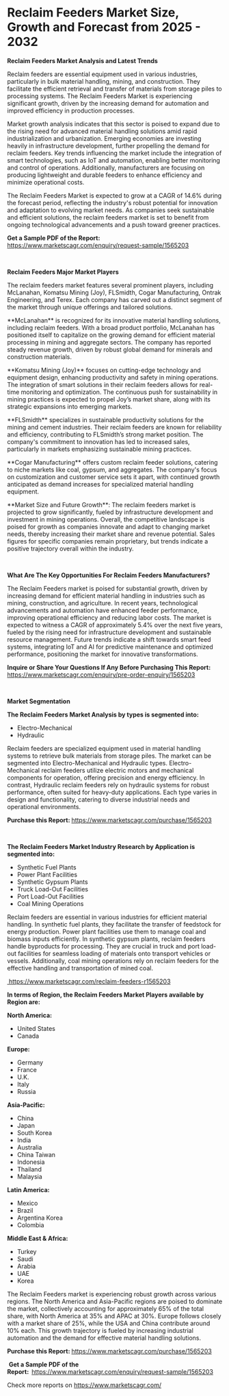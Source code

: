 <p><h1>Reclaim Feeders Market Size, Growth and Forecast from 2025 - 2032</h1></p><p><strong>Reclaim Feeders Market Analysis and Latest Trends</strong></p>
<p><p>Reclaim feeders are essential equipment used in various industries, particularly in bulk material handling, mining, and construction. They facilitate the efficient retrieval and transfer of materials from storage piles to processing systems. The Reclaim Feeders Market is experiencing significant growth, driven by the increasing demand for automation and improved efficiency in production processes.</p><p>Market growth analysis indicates that this sector is poised to expand due to the rising need for advanced material handling solutions amid rapid industrialization and urbanization. Emerging economies are investing heavily in infrastructure development, further propelling the demand for reclaim feeders. Key trends influencing the market include the integration of smart technologies, such as IoT and automation, enabling better monitoring and control of operations. Additionally, manufacturers are focusing on producing lightweight and durable feeders to enhance efficiency and minimize operational costs.</p><p>The Reclaim Feeders Market is expected to grow at a CAGR of 14.6% during the forecast period, reflecting the industry's robust potential for innovation and adaptation to evolving market needs. As companies seek sustainable and efficient solutions, the reclaim feeders market is set to benefit from ongoing technological advancements and a push toward greener practices.</p></p>
<p><strong>Get a Sample PDF of the Report:&nbsp;</strong> <a href="https://www.marketscagr.com/enquiry/request-sample/1565203?utm_campaign=2316&utm_medium=2&utm_source=Github&utm_content=ia&utm_term=16022025&utm_id=reclaim-feeders">https://www.marketscagr.com/enquiry/request-sample/1565203</a></p>
<p>&nbsp;</p>
<p><strong>Reclaim Feeders Major Market Players</strong></p>
<p><p>The reclaim feeders market features several prominent players, including McLanahan, Komatsu Mining (Joy), FLSmidth, Cogar Manufacturing, Ontrak Engineering, and Terex. Each company has carved out a distinct segment of the market through unique offerings and tailored solutions.</p><p>**McLanahan** is recognized for its innovative material handling solutions, including reclaim feeders. With a broad product portfolio, McLanahan has positioned itself to capitalize on the growing demand for efficient material processing in mining and aggregate sectors. The company has reported steady revenue growth, driven by robust global demand for minerals and construction materials.</p><p>**Komatsu Mining (Joy)** focuses on cutting-edge technology and equipment design, enhancing productivity and safety in mining operations. The integration of smart solutions in their reclaim feeders allows for real-time monitoring and optimization. The continuous push for sustainability in mining practices is expected to propel Joy’s market share, along with its strategic expansions into emerging markets.</p><p>**FLSmidth** specializes in sustainable productivity solutions for the mining and cement industries. Their reclaim feeders are known for reliability and efficiency, contributing to FLSmidth’s strong market position. The company's commitment to innovation has led to increased sales, particularly in markets emphasizing sustainable mining practices. </p><p>**Cogar Manufacturing** offers custom reclaim feeder solutions, catering to niche markets like coal, gypsum, and aggregates. The company's focus on customization and customer service sets it apart, with continued growth anticipated as demand increases for specialized material handling equipment.</p><p>**Market Size and Future Growth**: The reclaim feeders market is projected to grow significantly, fueled by infrastructure development and investment in mining operations. Overall, the competitive landscape is poised for growth as companies innovate and adapt to changing market needs, thereby increasing their market share and revenue potential. Sales figures for specific companies remain proprietary, but trends indicate a positive trajectory overall within the industry.</p></p>
<p>&nbsp;</p>
<p><strong>What Are The Key Opportunities For Reclaim Feeders Manufacturers?</strong></p>
<p><p>The Reclaim Feeders market is poised for substantial growth, driven by increasing demand for efficient material handling in industries such as mining, construction, and agriculture. In recent years, technological advancements and automation have enhanced feeder performance, improving operational efficiency and reducing labor costs. The market is expected to witness a CAGR of approximately 5.4% over the next five years, fueled by the rising need for infrastructure development and sustainable resource management. Future trends indicate a shift towards smart feed systems, integrating IoT and AI for predictive maintenance and optimized performance, positioning the market for innovative transformations.</p></p>
<p><strong>Inquire or Share Your Questions If Any Before Purchasing This Report:</strong> <a href="https://www.marketscagr.com/enquiry/pre-order-enquiry/1565203?utm_campaign=2316&utm_medium=2&utm_source=Github&utm_content=ia&utm_term=16022025&utm_id=reclaim-feeders">https://www.marketscagr.com/enquiry/pre-order-enquiry/1565203</a></p>
<p>&nbsp;</p>
<p><strong>Market Segmentation</strong></p>
<p><strong>The Reclaim Feeders Market Analysis by types is segmented into:</strong></p>
<p><ul><li>Electro-Mechanical</li><li>Hydraulic</li></ul></p>
<p><p>Reclaim feeders are specialized equipment used in material handling systems to retrieve bulk materials from storage piles. The market can be segmented into Electro-Mechanical and Hydraulic types. Electro-Mechanical reclaim feeders utilize electric motors and mechanical components for operation, offering precision and energy efficiency. In contrast, Hydraulic reclaim feeders rely on hydraulic systems for robust performance, often suited for heavy-duty applications. Each type varies in design and functionality, catering to diverse industrial needs and operational environments.</p></p>
<p><strong>Purchase this Report:&nbsp;</strong><a href="https://www.marketscagr.com/purchase/1565203?utm_campaign=2316&utm_medium=2&utm_source=Github&utm_content=ia&utm_term=16022025&utm_id=reclaim-feeders">https://www.marketscagr.com/purchase/1565203</a></p>
<p>&nbsp;</p>
<p><strong>The Reclaim Feeders Market Industry Research by Application is segmented into:</strong></p>
<p><ul><li>Synthetic Fuel Plants</li><li>Power Plant Facilities</li><li>Synthetic Gypsum Plants</li><li>Truck Load-Out Facilities</li><li>Port Load-Out Facilities</li><li>Coal Mining Operations</li></ul></p>
<p><p>Reclaim feeders are essential in various industries for efficient material handling. In synthetic fuel plants, they facilitate the transfer of feedstock for energy production. Power plant facilities use them to manage coal and biomass inputs efficiently. In synthetic gypsum plants, reclaim feeders handle byproducts for processing. They are crucial in truck and port load-out facilities for seamless loading of materials onto transport vehicles or vessels. Additionally, coal mining operations rely on reclaim feeders for the effective handling and transportation of mined coal.</p></p>
<p><a href="https://www.marketscagr.com/reclaim-feeders-r1565203?utm_campaign=2316&utm_medium=2&utm_source=Github&utm_content=ia&utm_term=16022025&utm_id=reclaim-feeders">&nbsp;https://www.marketscagr.com/reclaim-feeders-r1565203</a></p>
<p><strong>In terms of Region, the Reclaim Feeders Market Players available by Region are:</strong></p>
<p>
    <p> <strong> North America: </strong>
        <ul>
            <li>United States</li>
            <li>Canada</li>
        </ul>
        </p> 
    <p> <strong> Europe: </strong>
        <ul>
            <li>Germany</li>
            <li>France</li>
            <li>U.K.</li>
            <li>Italy</li>
            <li>Russia</li>
        </ul>
        </p> 
    <p> <strong> Asia-Pacific: </strong>
        <ul>
            <li>China</li>
            <li>Japan</li>
            <li>South Korea</li>
            <li>India</li>
            <li>Australia</li>
            <li>China Taiwan</li>
            <li>Indonesia</li>
            <li>Thailand</li>
            <li>Malaysia</li>
        </ul>
        </p> 
    <p> <strong> Latin America: </strong>
        <ul>
            <li>Mexico</li>
            <li>Brazil</li>
            <li>Argentina Korea</li>
            <li>Colombia</li>
        </ul>
        </p> 
    <p> <strong> Middle East & Africa: </strong>
        <ul>
            <li>Turkey</li>
            <li>Saudi</li>
            <li>Arabia</li>
            <li>UAE</li>
            <li>Korea</li>
        </ul>
    </p>
    </p>
<p><p>The Reclaim Feeders market is experiencing robust growth across various regions. The North America and Asia-Pacific regions are poised to dominate the market, collectively accounting for approximately 65% of the total share, with North America at 35% and APAC at 30%. Europe follows closely with a market share of 25%, while the USA and China contribute around 10% each. This growth trajectory is fueled by increasing industrial automation and the demand for effective material handling solutions.</p></p>
<p><strong>Purchase this Report: </strong><a href="https://www.marketscagr.com/purchase/1565203?utm_campaign=2316&utm_medium=2&utm_source=Github&utm_content=ia&utm_term=16022025&utm_id=reclaim-feeders">https://www.marketscagr.com/purchase/1565203</a></p>
<p>&nbsp;<strong>Get a Sample PDF of the Report:&nbsp;&nbsp;</strong><a href="https://www.marketscagr.com/enquiry/request-sample/1565203?utm_campaign=2316&utm_medium=2&utm_source=Github&utm_content=ia&utm_term=16022025&utm_id=reclaim-feeders">https://www.marketscagr.com/enquiry/request-sample/1565203</a></p>
<p><strong></strong></p>
<p>Check more reports on <a href="https://www.marketscagr.com/?utm_campaign=2316&utm_medium=2&utm_source=Github&utm_content=ia&utm_term=16022025&utm_id=reclaim-feeders">https://www.marketscagr.com/</a></p>